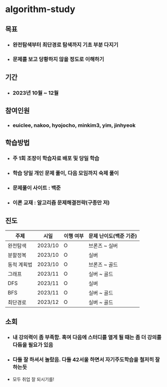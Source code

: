 # algorithm-study

## 목표
- ### 완전탐색부터 최단경로 탐색까지 기초 부분 다지기
- ### 문제를 보고 당황하지 않을 정도로 이해하기
## 기간
- ### 2023년 10월 ~ 12월
## 참여인원
- ### euiclee, nakoo, hyojocho, minkim3, yim, jinhyeok
## 학습방법
- ### 주 1회 조장이 학습자료 배포 및 당일 학습
- ### 학습 당일 개인 문제 풀이, 다음 모임까지 숙제 풀이
- ### 문제풀이 사이트 : 백준
- ### 이론 교재 : 알고리즘 문제해결전략(구종만 저)
## 진도
| 주제 | 시일 | 이행 여부 | 문제 난이도(백준 기준) |
| --- | --- | ------ | ---------  |
| 완전탐색 | 2023/10 | O | 브론즈 ~ 실버  |
| 분할정복 | 2023/10 | O | 실버  |
| 동적 계획법 | 2023/10 | O  | 브론즈 ~ 골드  |
| 그래프 | 2023/11 | O  | 실버 ~ 골드  |
| DFS | 2023/11 | O | 실버  |
| BFS | 2023/11 | O  | 실버 ~ 골드 |
| 최단경로 | 2023/12 | O | 실버 ~ 골드  |
## 소회
- ### 내 강의력이 좀 부족함. 혹여 다음에 스터디를 열게 될 때는 좀 더 강의를 다듬을 필요가 있음
- ### 다들 잘 하셔서 놀랐음. 다들 42서울 하면서 자기주도학습을 철저히 잘 하는듯
- 모두 취업 잘 되시기를!